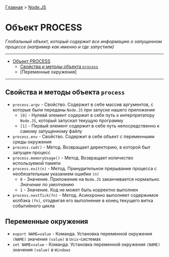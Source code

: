 [Главная](../../README.md#readme) > [Node.JS](../README.md#readme)

# Объект PROCESS

*Глобальный объект, который содержит все информацию о запущенном процессе (например как именно и где запустили)*

***

- [Объект PROCESS](#%D0%9E%D0%B1%D1%8A%D0%B5%D0%BA%D1%82-process)
  - [Свойства и методы объекта `process`](#%D0%A1%D0%B2%D0%BE%D0%B9%D1%81%D1%82%D0%B2%D0%B0-%D0%B8-%D0%BC%D0%B5%D1%82%D0%BE%D0%B4%D1%8B-%D0%BE%D0%B1%D1%8A%D0%B5%D0%BA%D1%82%D0%B0-process)
  - [Переменные окружения]

***

## Свойства и методы объекта `process`

* `process.argv` - Свойство. Содержит в себе массив аргументов, с которые были переданы `Node.JS` при запуске нашего приложения
  * `[0]` - Нулевй элемент содержит в себе путь к интерпретатору `Node.JS`, который запускал текущую программу
  * `[1]` - Первый элемент содержит в себе путь непосредственно к самому запущенному файлу
* `process.env` - Свойство. Содержит в себе объект с переменными среды окружения
* `process.cwd()` - Метод. Возвращает директорию, в которой был запущен процесс
* `process.memoryUsage()` - Метод. Возвращает количество используемой памяти
* `process.exit(n)` - Метод. Принудительное прерывание процесса с необязательным указанием ошибки `(n)`
  * `0` - Значение. Приложение на `Node.JS` заканчивается нормально. *Значение по умолчанию*
  * `1` - Значение. Код не может быть корректно выполнен
* `process.nextTick(fn)` - Метод. Асинхронно выполняет содержимое колбэка `(fn)`, отодвигая его выполнение в конец текущего витка событийного цикла

## Переменные окружения

* `export NAME=value` - Команда. Установка переменной окружения `(NAME)` значения `(value)` в `Unix`-системах
* `set NAME=value` - Команда. Установка переменной окружения `(NAME)` значения `(value)` в `Windows`
